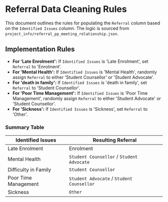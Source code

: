 # Referral Data Cleaning Rules

This document outlines the rules for populating the `Referral` column based on
the `Identified Issues` column. The logic is sourced from
`project_info/referral_pp_meeting_relationship.json`.

## Implementation Rules

- **For 'Late Enrolment':** If `Identified Issues` is 'Late Enrolment', set
  `Referral` to 'Enrolment'.
- **For 'Mental Health':** If `Identified Issues` is 'Mental Health', randomly
  assign `Referral` to either 'Student Counsellor' or 'Student Advocate'.
- **For 'death in family':** If `Identified Issues` is 'death in family', set
  `Referral` to 'Student Counsellor'.
- **For 'Poor Time Management':** If `Identified Issues` is 'Poor Time
  Management', randomly assign `Referral` to either 'Student Advocate' or
  'Student Counsellor'.
- **For 'Sickness':** If `Identified Issues` is 'Sickness', set `Referral` to
  'Other'.

### Summary Table

| Identified Issues    | Resulting Referral                        |
| -------------------- | ----------------------------------------- |
| Late Enrolment       | Enrolment                                 |
| Mental Health        | `Student Counsellor` / `Student Advocate` |
| Difficulty in Family | `Student Counsellor`                      |
| Poor Time Management | `Student Advocate` / `Student Counsellor` |
| Sickness             | `Other`                                   |
